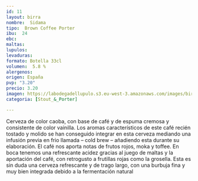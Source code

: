 ```yaml
---
id: 11
layout: birra
nombre:  Sidama
tipo:  Brown Coffee Porter
ibu:  24
ebc:
maltas: 
lupulos: 
levaduras: 
formato: Botella 33cl
volumen:  5.8 %
alergenos: 
origen: España
pvp: "3.20"
precio: 3.20
imagen: https://labodegadellupulo.s3.eu-west-3.amazonaws.com/images/birras/sidama.jpg
categoria: [Stout_&_Porter]

---
```

Cerveza de color caoba, con base de café y de espuma cremosa y consistente de color vainilla. Los aromas característicos de este café recién tostado y molido se han conseguido integrar en esta cerveza mediando una infusión previa en frio llamada – cold brew – añadiendo esta durante su elaboración. El café nos aporta notas de frutos rojos, moka y toffee. En boca tenemos una refrescante acidez gracias al juego de maltas y la aportación del café, con retrogusto a frutillas rojas como la grosella. Esta es sin duda una cerveza refrescante y de trago largo, con una burbuja fina y muy bien integrada debido a la fermentación natural





















